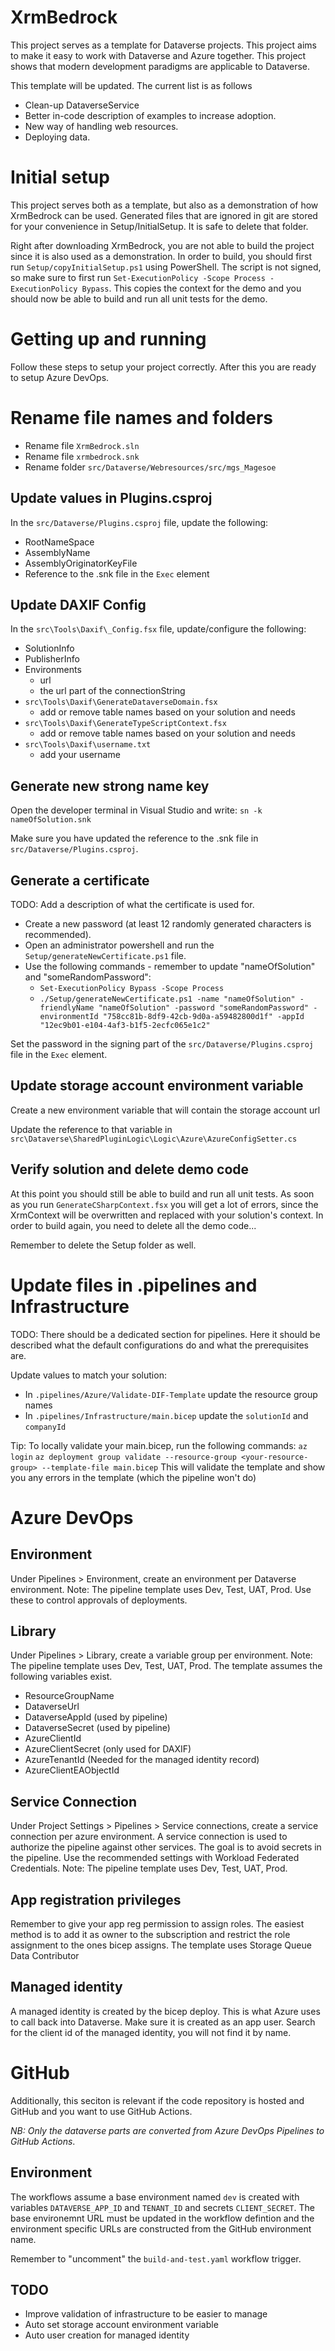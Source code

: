 # XrmBedrock
This project serves as a template for Dataverse projects. This project aims to make it easy to work with Dataverse and Azure together. This project shows that modern development paradigms are applicable to Dataverse.

This template will be updated. The current list is as follows
* Clean-up DataverseService
* Better in-code description of examples to increase adoption.
* New way of handling web resources.
* Deploying data.

# Initial setup
This project serves both as a template, but also as a demonstration of how XrmBedrock can be used. Generated files that are ignored in git are stored for your convenience in Setup/InitialSetup. It is safe to delete that folder.

Right after downloading XrmBedrock, you are not able to build the project since it is also used as a demonstration. In order to build, you should first run ``Setup/copyInitialSetup.ps1`` using PowerShell. The script is not signed, so make sure to first run ``Set-ExecutionPolicy -Scope Process -ExecutionPolicy Bypass``. This copies the context for the demo and you should now be able to build and run all unit tests for the demo. 

# Getting up and running
Follow these steps to setup your project correctly. After this you are ready to setup Azure DevOps.

# Rename file names and folders
- Rename file ``XrmBedrock.sln``
- Rename file ``xrmbedrock.snk``
- Rename folder ``src/Dataverse/Webresources/src/mgs_Magesoe``

## Update values in Plugins.csproj
In the ``src/Dataverse/Plugins.csproj`` file, update the following:
- RootNameSpace
- AssemblyName
- AssemblyOriginatorKeyFile
- Reference to the .snk file in the ``Exec`` element

## Update DAXIF Config
In the ``src\Tools\Daxif\_Config.fsx`` file, update/configure the following:
- SolutionInfo
- PublisherInfo
- Environments
  - url
  - the url part of the connectionString
- ``src\Tools\Daxif\GenerateDataverseDomain.fsx``
  - add or remove table names based on your solution and needs
- ``src\Tools\Daxif\GenerateTypeScriptContext.fsx``
  - add or remove table names based on your solution and needs
- ``src\Tools\Daxif\username.txt``
  - add your username

## Generate new strong name key
Open the developer terminal in Visual Studio and write: 
`sn -k nameOfSolution.snk`

Make sure you have updated the reference to the .snk file in ``src/Dataverse/Plugins.csproj``.

## Generate a certificate
TODO: Add a description of what the certificate is used for.

- Create a new password (at least 12 randomly generated characters is recommended). 
- Open an administrator powershell and run the ``Setup/generateNewCertificate.ps1`` file. 
- Use the following commands - remember to update "nameOfSolution" and "someRandomPassword":
  - `Set-ExecutionPolicy Bypass -Scope Process`
  - `./Setup/generateNewCertificate.ps1 -name "nameOfSolution" -friendlyName "nameOfSolution" -password "someRandomPassword" -environmentId "758cc81b-8df9-42cb-9d0a-a59482800d1f" -appId "12ec9b01-e104-4af3-b1f5-2ecfc065e1c2"`

Set the password in the signing part of the ``src/Dataverse/Plugins.csproj`` file in the ``Exec`` element.

## Update storage account environment variable
Create a new environment variable that will contain the storage account url

Update the reference to that variable in ``src\Dataverse\SharedPluginLogic\Logic\Azure\AzureConfigSetter.cs`` 

## Verify solution and delete demo code
At this point you should still be able to build and run all unit tests. 
As soon as you run ``GenerateCSharpContext.fsx`` you will get a lot of errors, since the XrmContext will be overwritten and replaced with your solution's context. In order to build again, you need to delete all the demo code...

Remember to delete the Setup folder as well. 

# Update files in .pipelines and Infrastructure
TODO: There should be a dedicated section for pipelines. Here it should be described what the default configurations do and what the prerequisites are.

Update values to match your solution:
- In ``.pipelines/Azure/Validate-DIF-Template`` update the resource group names
- In ``.pipelines/Infrastructure/main.bicep`` update the ``solutionId``  and ``companyId``

Tip: To locally validate your main.bicep, run the following commands:
``az login``
``az deployment group validate --resource-group <your-resource-group> --template-file main.bicep``
This will validate the template and show you any errors in the template (which the pipeline won't do)

# Azure DevOps
## Environment
Under Pipelines > Environment, create an environment per Dataverse environment. 
Note: The pipeline template uses Dev, Test, UAT, Prod.
Use these to control approvals of deployments.

## Library
Under Pipelines > Library, create a variable group per environment.
Note: The pipeline template uses Dev, Test, UAT, Prod.
The template assumes the following variables exist.
* ResourceGroupName
* DataverseUrl
* DataverseAppId (used by pipeline)
* DataverseSecret (used by pipeline)
* AzureClientId
* AzureClientSecret (only used for DAXIF)
* AzureTenantId (Needed for the managed identity record)
* AzureClientEAObjectId

## Service Connection
Under Project Settings > Pipelines > Service connections, create a service connection per azure environment.
A service connection is used to authorize the pipeline against other services. The goal is to avoid secrets in the pipeline. Use the recommended settings with Workload Federated Credentials.
Note: The pipeline template uses Dev, Test, UAT, Prod.

## App registration privileges
Remember to give your app reg permission to assign roles.
The easiest method is to add it as owner to the subscription and restrict the role assignment to the ones bicep assigns.
The template uses Storage Queue Data Contributor

## Managed identity
A managed identity is created by the bicep deploy. This is what Azure uses to call back into Dataverse. Make sure it is created as an app user. Search for the client id of the managed identity, you will not find it by name.


# GitHub

Additionally, this seciton is relevant if the code repository is hosted and GitHub and you want to use GitHub Actions.

_NB: Only the dataverse parts are converted from Azure DevOps Pipelines to GitHub Actions_.

## Environment

The workflows assume a base environment named `dev` is created with variables `DATAVERSE_APP_ID` and `TENANT_ID` and secrets `CLIENT_SECRET`. The base environemnt URL must be updated in the workflow defintion and the environment specific URLs are constructed from the GitHub environment name.

Remember to "uncomment" the `build-and-test.yaml` workflow trigger.


## TODO
* Improve validation of infrastructure to be easier to manage
* Auto set storage account environment variable
* Auto user creation for managed identity
